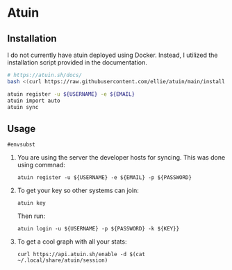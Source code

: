 # Atuin

## Installation

I do not currently have atuin deployed using Docker. Instead, I utilized the installation script provided in the documentation.

```bash
# https://atuin.sh/docs/
bash <(curl https://raw.githubusercontent.com/ellie/atuin/main/install.sh)

atuin register -u ${USERNAME} -e ${EMAIL}
atuin import auto
atuin sync
```

## Usage

`#envsubst`

1) You are using the server the developer hosts for syncing. This was done using commnad:

    `atuin register -u ${USERNAME} -e ${EMAIL} -p ${PASSWORD}`

2) To get your key so other systems can join:

    `atuin key`

    Then run:

    `atuin login -u ${USERNAME} -p ${PASSWORD} -k ${KEY}}`

3) To get a cool graph with all your stats:

    `curl https://api.atuin.sh/enable -d $(cat ~/.local/share/atuin/session)`
